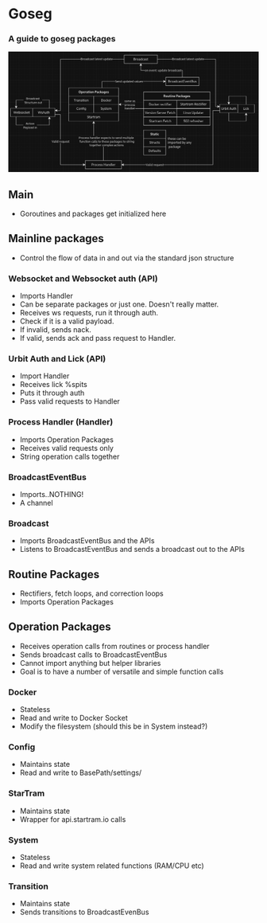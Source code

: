# Goseg

### A guide to goseg packages

![flow diagram](GroundSegFlow.png)

## Main
- Goroutines and packages get initialized here

## Mainline packages
- Control the flow of data in and out via the standard json structure

### Websocket and Websocket auth (API)
- Imports Handler
- Can be separate packages or just one. Doesn't really matter.
- Receives ws requests, run it through auth.
- Check if it is a valid payload.
- If invalid, sends nack.
- If valid, sends ack and pass request to Handler.

### Urbit Auth and Lick (API)
- Import Handler
- Receives lick %spits
- Puts it through auth
- Pass valid requests to Handler

### Process Handler (Handler)
- Imports Operation Packages
- Receives valid requests only
- String operation calls together 

### BroadcastEventBus
- Imports..NOTHING!
- A channel

### Broadcast
- Imports BroadcastEventBus and the APIs
- Listens to BroadcastEventBus and sends a broadcast out to the APIs

## Routine Packages
- Rectifiers, fetch loops, and correction loops
- Imports Operation Packages

## Operation Packages
- Receives operation calls from routines or process handler
- Sends broadcast calls to BroadcastEventBus
- Cannot import anything but helper libraries
- Goal is to have a number of versatile and simple function calls

### Docker
- Stateless
- Read and write to Docker Socket
- Modify the filesystem (should this be in System instead?)

### Config
- Maintains state
- Read and write to BasePath/settings/

### StarTram
- Maintains state
- Wrapper for api.startram.io calls

### System
- Stateless
- Read and write system related functions (RAM/CPU etc)

### Transition
- Maintains state
- Sends transitions to BroadcastEvenBus
